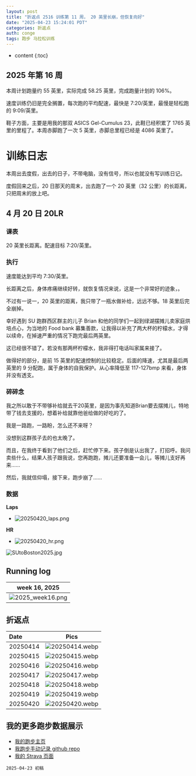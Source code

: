 ```yaml
---
layout: post
title: "折返点 2516 训练第 11 周， 20 英里长崩，但恢复向好"
date: "2025-04-23 15:24:01 PDT"
categories: 折返点 
auth: conge
tags: 跑步 马拉松训练 
---
```

* content
{:toc}

## 2025 年第 16 周

本周计划跑量约 55 英里，实际完成 58.25 英里，完成跑量计划的 106%。

速度训练仍旧是完全搁置，每次跑的平均配速，最快是 7:20/英里，最慢是轻松跑的 9:09/英里。





鞋子方面，主要是用我的那双 ASICS Gel-Cumulus 23，此鞋已经积累了 1765 英里的里程了。本周赤脚跑了一次 5 英里，赤脚总里程已经是 4086 英里了。

# 训练日志

本周出去度假，出去的日子，不带电脑，没有信号，所以也就没有写训练日记。

度假回来之后，20 日那天的周末，出去跑了一个 20 英里（32 公里）的长距离，只把周末的放上吧。

## 4 月 20 日 20LR

### 课表 

20 英里长距离。配速目标 7:20/英里。

### 执行

速度能达到平均 7:30/英里。

长距离之后，身体疼痛继续好转，就恢复情况来说，这是一个非常好的迹象，。

不过有一说一，20 英里的距离，我只带了一瓶水做补给，远远不够。18 英里后完全崩掉。

幸好遇到 SU 跑群西区群主的儿子 Brian 和他的同学们一起到绿湖摆摊儿卖家庭烘培点心，为当地的 Food bank 募集善款，让我得以补充了两大杯的柠檬水，才得以续命，在掉速严重的情况下跑完最后两英里。

这已经很不错了。若没有那两杯柠檬水，我非得打电话叫家属来接了。

做得好的部分，是前 15 英里的配速控制的比较稳定。后面的降速，尤其是最后两英里的 9 分配跑，属于身体的自我保护。从心率降低至 117-127bmp 来看，身体并没有透支。

### 碎碎念

我之所以敢于不带够补给就去干20英里，是因为事先知道Brian要去摆摊儿，特地带了钱去支援的，想着补给就靠他爸给做的好吃的了。

我是一路跑，一路盼，怎么还不来呀？

没想到这群孩子去的也太晚了。

而且，在我终于看到了他们之后，赶忙停下来。孩子倒是认出我了，打招呼。我问卖些什么，结果人孩子跟我说，您再跑跑，摊儿还要准备一会儿，等摊儿支好再来……

然后，我就信仰塌，接下来，跑步崩了……

### 数据

**Laps**

* ![20250420_laps.png](https://s2.loli.net/2025/04/24/XjJCDH89AdQpymV.png)

**HR**

* ![20250420_hr.png](https://s2.loli.net/2025/04/24/cLdW4Mh3fD98JnQ.png)

![SUtoBoston2025.jpg](https://s2.loli.net/2025/04/19/Eyr41mcoRgVtwSH.jpg)

## Running log

|                             week 16, 2025                              |
| :--------------------------------------------------------------------: |
| ![2025_week16.png](https://s2.loli.net/2025/04/24/WmGpbI4LxJFYONg.png) |

## 折返点

| Date     |                                Pics                                   |
| :------- | :-------------------------------------------------------------------: |
| 20250414 | ![20250414.webp](https://s2.loli.net/2025/04/24/6UEMVABSkZRc3fQ.webp) |
| 20250415 | ![20250415.webp](https://s2.loli.net/2025/04/24/93RvT8Z1ztsnKuM.webp) |
| 20250416 | ![20250416.webp](https://s2.loli.net/2025/04/24/qz8pfHbi3CPLmr5.webp) |
| 20250417 | ![20250417.webp](https://s2.loli.net/2025/04/24/C4doNBst6pV25lX.webp) |
| 20250418 | ![20250418.webp](https://s2.loli.net/2025/04/24/7YQIKvOqDbUdV8X.webp) |
| 20250419 | ![20250419.webp](https://s2.loli.net/2025/04/24/RhXmU8E7eA4qHa9.webp) |
| 20250420 | ![20250420.webp](https://s2.loli.net/2025/04/24/Rb7CAmPj3sKaiF1.webp) |

## 我的更多跑步数据展示

* [我的跑步主页](https://conge.livingwithfcs.org/running_page/)
* [我跑步手动记录 github repo](https://github.com/conge/RunningStreak)
* [我的 Strava 页面](https://www.strava.com/athletes/57680242)

```
2025-04-23 初稿
```
